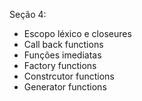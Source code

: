 Seção 4:
- Escopo léxico e closeures
- Call back functions
- Funções imediatas
- Factory functions
- Constrcutor functions
- Generator functions
